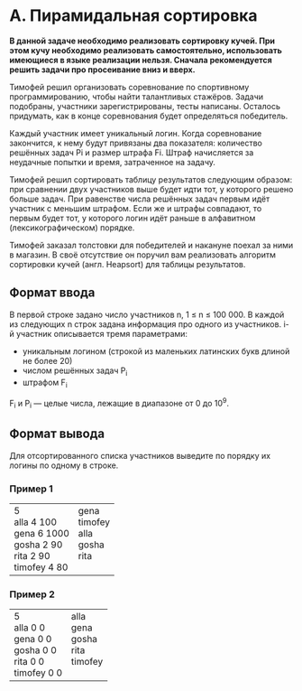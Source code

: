 # A. Пирамидальная сортировка

**В данной задаче необходимо реализовать сортировку кучей. При этом кучу необходимо реализовать самостоятельно, использовать имеющиеся в языке реализации нельзя. Сначала рекомендуется решить задачи про просеивание вниз и вверх.**

Тимофей решил организовать соревнование по спортивному программированию, чтобы найти талантливых стажёров. Задачи подобраны, участники зарегистрированы, тесты написаны. Осталось придумать, как в конце соревнования будет определяться победитель.

Каждый участник имеет уникальный логин. Когда соревнование закончится, к нему будут привязаны два показателя: количество решённых задач Pi и размер штрафа Fi. Штраф начисляется за неудачные попытки и время, затраченное на задачу.

Тимофей решил сортировать таблицу результатов следующим образом: при сравнении двух участников выше будет идти тот, у которого решено больше задач. При равенстве числа решённых задач первым идёт участник с меньшим штрафом. Если же и штрафы совпадают, то первым будет тот, у которого логин идёт раньше в алфавитном (лексикографическом) порядке.

Тимофей заказал толстовки для победителей и накануне поехал за ними в магазин. В своё отсутствие он поручил вам реализовать алгоритм сортировки кучей (англ. Heapsort) для таблицы результатов.

## Формат ввода

В первой строке задано число участников n, 1 ≤ n ≤ 100 000.
В каждой из следующих n строк задана информация про одного из участников.
i-й участник описывается тремя параметрами:

-   уникальным логином (строкой из маленьких латинских букв длиной не более 20)
-   числом решённых задач P<sub>i</sub>
-   штрафом F<sub>i</sub>

F<sub>i</sub> и P<sub>i</sub> — целые числа, лежащие в диапазоне от 0 до 10<sup>9</sup>.

## Формат вывода

Для отсортированного списка участников выведите по порядку их логины по одному в строке.

### Пример 1

<table><tr>
<td>
5<br>
alla 4 100<br>
gena 6 1000<br>
gosha 2 90<br>
rita 2 90<br>
timofey 4 80<br>
</td>
<td>
gena<br>
timofey<br>
alla<br>
gosha<br>
rita<br>
<br>
</td>
</tr></table>

### Пример 2

<table><tr>
<td>
5<br>
alla 0 0<br>
gena 0 0<br>
gosha 0 0<br>
rita 0 0<br>
timofey 0 0
</td>
<td>
alla<br>
gena<br>
gosha<br>
rita<br>
timofey<br>
<br>
</td>
</tr></table>
